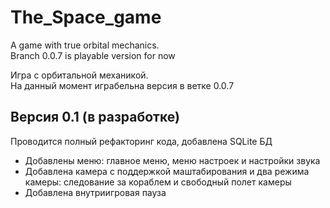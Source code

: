 # The_Space_game

<p>A game with true orbital mechanics.
<br>Branch 0.0.7 is playable version for now

<p>Игра с орбитальной механикой.
<br>На данный момент играбельна версия в ветке 0.0.7


<h2>Версия 0.1 (в разработке)</h2>
<p>Проводится полный рефакторинг кода, добавлена SQLite БД
<ul>
<li>Добавлены меню: главное меню, меню настроек и настройки звука
<li>Добавлена камера с поддержкой маштабирования и два режима камеры: следование за кораблем и свободный полет камеры
<li>Добавлена внутриигровая пауза
